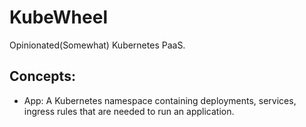 # KubeWheel
Opinionated(Somewhat) Kubernetes PaaS. 


## Concepts:
- App: A Kubernetes namespace containing deployments, services, ingress rules that are needed to run an application.

